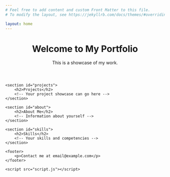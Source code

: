 ```yaml
---
# Feel free to add content and custom Front Matter to this file.
# To modify the layout, see https://jekyllrb.com/docs/themes/#overriding-theme-defaults

layout: home
---
```

<!DOCTYPE html>
<html lang="en">
<head>
    <meta charset="UTF-8">
    <meta name="viewport" content="width=device-width, initial-scale=1.0">
    <title>My Portfolio</title>
    <link rel="stylesheet" href="style.css">
</head>
<body>
    <header>
        <h1>Welcome to My Portfolio</h1>
        <p>This is a showcase of my work.</p>
    </header>

    <section id="projects">
        <h2>Projects</h2>
        <!-- Your project showcase can go here -->
    </section>

    <section id="about">
        <h2>About Me</h2>
        <!-- Information about yourself -->
    </section>

    <section id="skills">
        <h2>Skills</h2>
        <!-- Your skills and competencies -->
    </section>

    <footer>
        <p>Contact me at email@example.com</p>
    </footer>

    <script src="script.js"></script>
</body>
</html>
